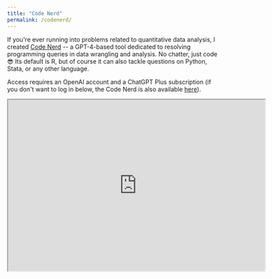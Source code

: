 ```yaml
---
title: "Code Nerd"
permalink: /codenerd/
---
```


If you're ever running into problems related to quantitative data analysis, I created [Code Nerd](https://chat.openai.com/g/g-J5futwiVV-code-nerd) -- a GPT-4-based tool dedicated to resolving programming queries in data wrangling and analysis. No chatter, just code 😎 Its default is R, but of course it can also tackle questions on Python, Stata, or any other language.

Access requires an OpenAI account and a ChatGPT Plus subscription (if you don't want to log in below, the Code Nerd is also available [here](https://chat.openai.com/g/g-J5futwiVV-code-nerd)).

<iframe src="https://chat.openai.com/g/g-J5futwiVV-code-nerd" width="600" height="400" allow="fullscreen; display-capture;"></iframe>


